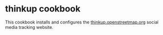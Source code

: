 # thinkup cookbook

This cookbook installs and configures the
[thinkup.openstreetmap.org](http://thinkup.openstreetmap.org) social media
tracking website.
